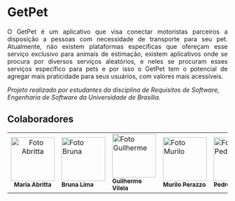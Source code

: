 <h1>GetPet</h1>

<p align="justify">
O GetPet é um aplicativo que visa conectar motoristas parceiros a disposição a pessoas com necessidade de transporte para seu pet. Atualmente, não existem plataformas específicas que ofereçam esse serviço exclusivo para animais de estimação, existem aplicativos onde se procura por diversos serviços aleatórios, e neles se procuram esses serviços específico para pets e por isso o GetPet tem o potencial de agregar mais praticidade para seus usuários, com valores mais acessíveis. 
</p>

<i>Projeto realizado por estudantes da disciplina de Requisitos de Software, Engenharia de Software da Universidade de Brasília.</i>


<h2>Colaboradores</h2>

<!-- 
Arquiteto: rosa #FF00FF
PO: azul #
SM: marrom #
Devops: verde-escuro #
Desenvolvedor: amarelo #
-->

<table>
  
  <tr>
    <td align="center">
      <a href="#">
        <img src="https://avatars.githubusercontent.com/u/87709987?v=4" width="100px;" alt="Foto Abritta"/><br>
        <sub>
          <b>Maria Abritta</b>
        </sub>
      </a>
    </td>
    <td>
      <a href="#">
        <img src="https://avatars.githubusercontent.com/u/83987201?v=4" width="100px;" alt="Foto Bruna"/><br>
        <sub>
          <b>Bruna Lima</b>
        </sub>
      </a>
    </td>
    <td>
      <a href="#">
        <img src="https://avatars.githubusercontent.com/u/24920267?v=4" width="100px;" alt="Foto Guilherme"/><br>
        <sub>
          <b>Guilherme Vilela</b>
        </sub>
      </a>
    </td>
    <td>
      <a href="#">
        <img src="https://avatars.githubusercontent.com/u/62524293?v=4" width="100px;" alt="Foto Murilo"/><br>
        <sub>
          <b>Murilo Perazzo</b>
        </sub>
      </a>
    </td>
    <td>
      <a href="#">
        <img src="https://avatars.githubusercontent.com/u/69866365?v=4" width="100px;" alt="Foto Pedro"/><br>
        <sub>
          <b>Pedro Jesus</b>
        </sub>
      </a>
    </td>
   </tr>
  <tr>
    
</table>

<br/> 
